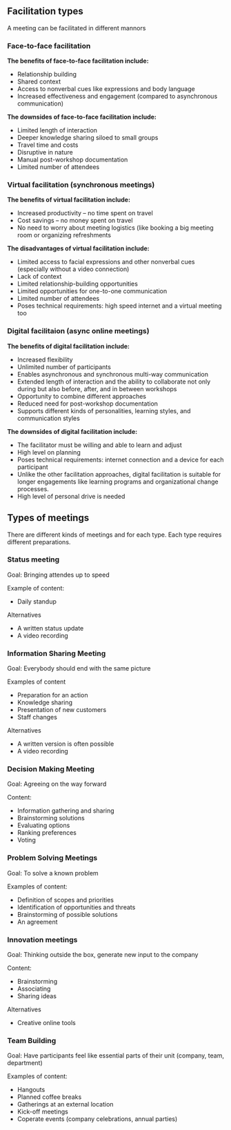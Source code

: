 ## Facilitation types

A meeting can be facilitated in different mannors

### Face-to-face facilitation

**The benefits of face-to-face facilitation include:**
- Relationship building
- Shared context
- Access to nonverbal cues like expressions and body language
- Increased effectiveness and engagement (compared to asynchronous communication)

**The downsides of face-to-face facilitation include:**

- Limited length of interaction
- Deeper knowledge sharing siloed to small groups
- Travel time and costs
- Disruptive in nature
- Manual post-workshop documentation
- Limited number of attendees

### Virtual facilitation (synchronous meetings)

**The benefits of virtual facilitation include:**
- Increased productivity – no time spent on travel
- Cost savings – no money spent on travel
- No need to worry about meeting logistics (like booking a big meeting room or organizing refreshments

**The disadvantages of virtual facilitation include:**
- Limited access to facial expressions and other nonverbal cues (especially without a video connection)
- Lack of context 
- Limited relationship-building opportunities
- Limited opportunities for one-to-one communication
- Limited number of attendees
- Poses technical requirements: high speed internet and a virtual meeting too

### Digital facilitaion (async online meetings)

**The benefits of digital facilitation include:**
- Increased flexibility
- Unlimited number of participants
- Enables asynchronous and synchronous multi-way communication
- Extended length of interaction and the ability to collaborate not only during but also before, after, and in between workshops
- Opportunity to combine different approaches 
- Reduced need for post-workshop documentation
- Supports different kinds of personalities, learning styles, and communication styles

**The downsides of digital facilitation include:**
- The facilitator must be willing and able to learn and adjust
- High level on planning
- Poses technical requirements: internet connection and a device for each participant
- Unlike the other facilitation approaches, digital facilitation is suitable for longer engagements like learning programs and organizational change processes. 
- High level of personal drive is needed

## Types of meetings

There are different kinds of meetings and for each type. Each type requires different preparations.

### Status meeting

Goal: Bringing attendes up to speed

Example of content:
- Daily standup

Alternatives
- A written status update
- A video recording

### Information Sharing Meeting

Goal: Everybody should end with the same picture

Examples of content

- Preparation for an action
- Knowledge sharing
- Presentation of new customers
- Staff changes

Alternatives
- A written version is often possible
- A video recording

### Decision Making Meeting

Goal: Agreeing on the way forward

Content:
- Information gathering and sharing
- Brainstorming solutions
- Evaluating options
- Ranking preferences
- Voting

### Problem Solving Meetings

Goal: To solve a known problem

Examples of content:
- Definition of scopes and priorities
- Identification of opportunities and threats 
- Brainstorming of possible solutions
- An agreement

### Innovation meetings

Goal: Thinking outside the box, generate new input to the company

Content:
- Brainstorming
- Associating
- Sharing ideas 

Alternatives
- Creative online tools

### Team Building

Goal: Have participants feel like essential parts of their unit (company, team, department)

Examples of content:
- Hangouts
- Planned coffee breaks
- Gatherings at an external location
- Kick-off meetings
- Coperate events (company celebrations, annual parties)